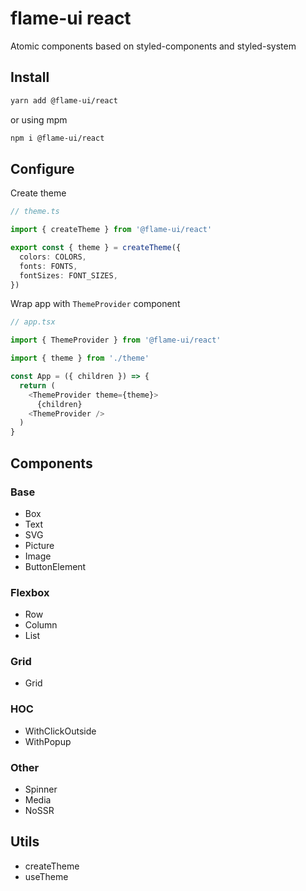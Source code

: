 # flame-ui react

Atomic components based on styled-components and styled-system

## Install

```bash
yarn add @flame-ui/react
```

or using mpm

```bash
npm i @flame-ui/react
```

## Configure

Create theme
```ts
// theme.ts

import { createTheme } from '@flame-ui/react'

export const { theme } = createTheme({
  colors: COLORS,
  fonts: FONTS,
  fontSizes: FONT_SIZES,
})
```

Wrap app with `ThemeProvider` component
```ts
// app.tsx

import { ThemeProvider } from '@flame-ui/react'

import { theme } from './theme'

const App = ({ children }) => {
  return (
    <ThemeProvider theme={theme}>
      {children}
    <ThemeProvider />
  )
}
```

## Components

### Base

- Box
- Text
- SVG
- Picture
- Image
- ButtonElement

### Flexbox

- Row
- Column
- List

### Grid

- Grid

### HOC

- WithClickOutside
- WithPopup

### Other

- Spinner
- Media
- NoSSR

## Utils

- createTheme
- useTheme
